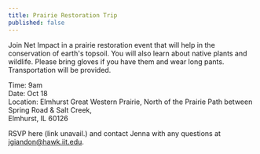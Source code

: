 ```yaml
---
title: Prairie Restoration Trip
published: false
---
```


Join Net Impact in a prairie restoration event that will help in the conservation of earth's topsoil. You will also learn about native plants and wildlife. Please bring gloves if you have them and wear long pants. Transportation will be provided.

Time: 9am<br>
Date: Oct 18<br>
Location: Elmhurst Great Western Prairie, North of the Prairie Path between Spring Road & Salt Creek,<br>
Elmhurst, IL 60126

RSVP here (link unavail.) and contact Jenna with any questions at jgiandon@hawk.iit.edu.
